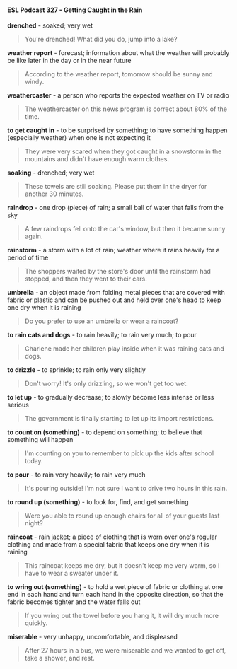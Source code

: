 #### ESL Podcast 327 - Getting Caught in the Rain

**drenched** - soaked; very wet

> You're drenched! What did you do, jump into a lake?

**weather report** - forecast; information about what the weather will probably be
like later in the day or in the near future

> According to the weather report, tomorrow should be sunny and windy.

**weathercaster** - a person who reports the expected weather on TV or radio

> The weathercaster on this news program is correct about 80% of the time.

**to get caught in** - to be surprised by something; to have something happen
(especially weather) when one is not expecting it

> They were very scared when they got caught in a snowstorm in the mountains
and didn't have enough warm clothes.

**soaking** - drenched; very wet

> These towels are still soaking. Please put them in the dryer for another 30
minutes.

**raindrop** - one drop (piece) of rain; a small ball of water that falls from the sky

> A few raindrops fell onto the car's window, but then it became sunny again.

**rainstorm** - a storm with a lot of rain; weather where it rains heavily for a period
of time

> The shoppers waited by the store's door until the rainstorm had stopped, and
then they went to their cars.

**umbrella** - an object made from folding metal pieces that are covered with fabric
or plastic and can be pushed out and held over one's head to keep one dry when
it is raining

> Do you prefer to use an umbrella or wear a raincoat?

**to rain cats and dogs** - to rain heavily; to rain very much; to pour

> Charlene made her children play inside when it was raining cats and dogs.

**to drizzle** - to sprinkle; to rain only very slightly

> Don't worry! It's only drizzling, so we won't get too wet.

**to let up** - to gradually decrease; to slowly become less intense or less serious

> The government is finally starting to let up its import restrictions.

**to count on (something)** - to depend on something; to believe that something
will happen

> I'm counting on you to remember to pick up the kids after school today.

**to pour** - to rain very heavily; to rain very much

> It's pouring outside! I'm not sure I want to drive two hours in this rain.

**to round up (something)** - to look for, find, and get something

> Were you able to round up enough chairs for all of your guests last night?

**raincoat** - rain jacket; a piece of clothing that is worn over one's regular clothing
and made from a special fabric that keeps one dry when it is raining

> This raincoat keeps me dry, but it doesn't keep me very warm, so I have to
wear a sweater under it.

**to wring out (something)** - to hold a wet piece of fabric or clothing at one end in
each hand and turn each hand in the opposite direction, so that the fabric
becomes tighter and the water falls out

> If you wring out the towel before you hang it, it will dry much more quickly.

**miserable** - very unhappy, uncomfortable, and displeased

> After 27 hours in a bus, we were miserable and we wanted to get off, take a
shower, and rest.

